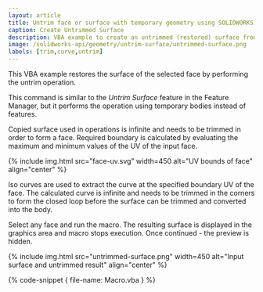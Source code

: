 ```yaml
---
layout: article
title: Untrim face or surface with temporary geometry using SOLIDWORKS API
caption: Create Untrimmed Surface
description: VBA example to create an untrimmed (restored) surface from the selected face with temporary geometry using SOLIDWORKS API
image: /solidworks-api/geometry/untrim-surface/untrimmed-surface.png
labels: [trim,curve,untrim]
---
```

This VBA example restores the surface of the selected face by performing the untrim operation.

This command is similar to the *Untrim Surface* feature in the Feature Manager, but it performs the operation using temporary bodies instead of features.

Copied surface used in operations is infinite and needs to be trimmed in order to form a face. Required boundary is calculated by evaluating the maximum and minimum values of the UV of the input face.

{% include img.html src="face-uv.svg" width=450 alt="UV bounds of face" align="center" %}

Iso curves are used to extract the curve at the specified boundary UV of the face. The calculated curve is infinite and needs to be trimmed in the corners to form the closed loop before the surface can be trimmed and converted into the body.

Select any face and run the macro. The resulting surface is displayed in the graphics area and macro stops execution. Once continued - the preview is hidden.

{% include img.html src="untrimmed-surface.png" width=450 alt="Input surface and untrimmed result" align="center" %}

{% code-snippet { file-name: Macro.vba } %}
